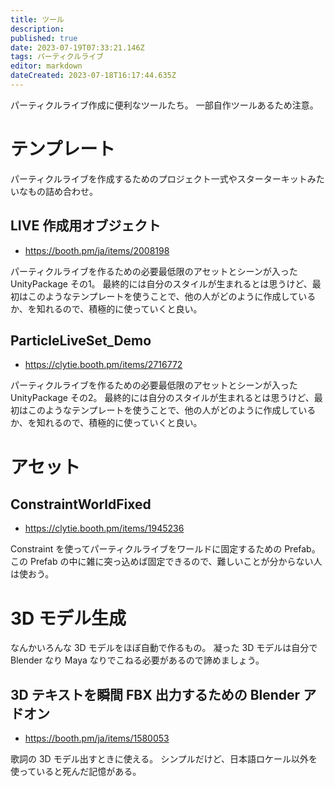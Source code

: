 ```yaml
---
title: ツール
description: 
published: true
date: 2023-07-19T07:33:21.146Z
tags: パーティクルライブ
editor: markdown
dateCreated: 2023-07-18T16:17:44.635Z
---
```


パーティクルライブ作成に便利なツールたち。
一部自作ツールあるため注意。

# テンプレート

パーティクルライブを作成するためのプロジェクト一式やスターターキットみたいなもの詰め合わせ。


## LIVE 作成用オブジェクト

* https://booth.pm/ja/items/2008198

パーティクルライブを作るための必要最低限のアセットとシーンが入った UnityPackage その1。
最終的には自分のスタイルが生まれるとは思うけど、最初はこのようなテンプレートを使うことで、他の人がどのように作成しているか、を知れるので、積極的に使っていくと良い。


## ParticleLiveSet_Demo

* https://clytie.booth.pm/items/2716772

パーティクルライブを作るための必要最低限のアセットとシーンが入った UnityPackage その2。
最終的には自分のスタイルが生まれるとは思うけど、最初はこのようなテンプレートを使うことで、他の人がどのように作成しているか、を知れるので、積極的に使っていくと良い。

# アセット

## ConstraintWorldFixed

* https://clytie.booth.pm/items/1945236

Constraint を使ってパーティクルライブをワールドに固定するための Prefab。
この Prefab の中に雑に突っ込めば固定できるので、難しいことが分からない人は使おう。

# 3D モデル生成

なんかいろんな 3D モデルをほぼ自動で作るもの。
凝った 3D モデルは自分で Blender なり Maya なりでこねる必要があるので諦めましょう。

## 3D テキストを瞬間 FBX 出力するための Blender アドオン

* https://booth.pm/ja/items/1580053

歌詞の 3D モデル出すときに使える。
シンプルだけど、日本語ロケール以外を使っていると死んだ記憶がある。


